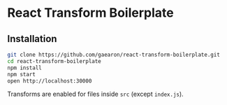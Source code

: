 # React Transform Boilerplate

## Installation

```bash
git clone https://github.com/gaearon/react-transform-boilerplate.git
cd react-transform-boilerplate
npm install
npm start
open http://localhost:30000
```

Transforms are enabled for files inside `src` (except `index.js`).
